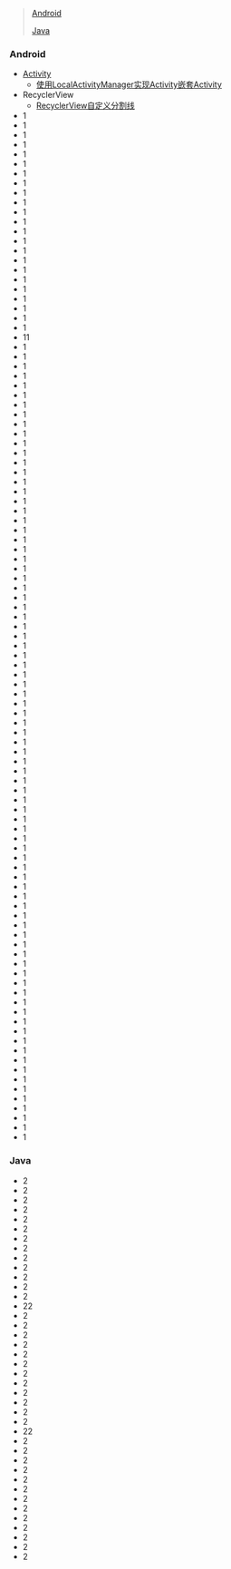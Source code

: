 > [Android](#Android)
>
> [Java](#Java)



### Android

- [Activity ](https://github.com/yu-guorong/Knowledge/blob/master/Android/Activity.md#Activity)
  - [使用LocalActivityManager实现Activity嵌套Activity](http://blog.csdn.net/dyc333236081818/article/details/7519602)
- RecyclerView
  - [RecyclerView自定义分割线](http://www.jianshu.com/p/db6d6df56063)
- 1
- 1
- 1
- 1
- 1
- 1
- 1
- 1
- 1
- 1
- 1
- 1
- 1
- 1
- 1
- 1
- 1
- 1
- 1
- 1
- 1
- 1
- 1
- 11
- 1
- 1
- 1
- 1
- 1
- 1
- 1
- 1
- 1
- 1
- 1
- 1
- 1
- 1
- 1
- 1
- 1
- 1
- 1
- 1
- 1
- 1
- 1
- 1
- 1
- 1
- 1
- 1
- 1
- 1
- 1
- 1
- 1
- 1
- 1
- 1
- 1
- 1
- 1
- 1
- 1
- 1
- 1
- 1
- 1
- 1
- 1
- 1
- 1
- 1
- 1
- 1
- 1
- 1
- 1
- 1
- 1
- 1
- 1
- 1
- 1
- 1
- 1
- 1
- 1
- 1
- 1
- 1
- 1
- 1
- 1
- 1
- 1
- 1
- 1
- 1
- 1
- 1
- 1
- 1
- 1
- 1
- 1


### Java

- 2
- 2
- 2
- 2
- 2
- 2
- 2
- 2
- 2
- 2
- 2
- 2
- 2
- 22
- 2
- 2
- 2
- 2
- 2
- 2
- 2
- 2
- 2
- 2
- 2
- 2
- 22
- 2
- 2
- 2
- 2
- 2
- 2
- 2
- 2
- 2
- 2
- 2
- 2
- 2

